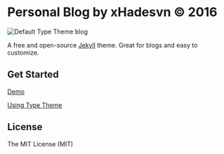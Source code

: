 # Personal Blog by xHadesvn © 2016

![Default Type Theme blog](http://i.imgur.com/xPJ714T.png)

A free and open-source [Jekyll](http://jekyllrb.com) theme. Great for blogs and easy to customize.

## Get Started

[Demo](https://xhadesvn.com)

[Using Type Theme](https://rohanchandra.github.io/project/type/)

## License
The MIT License (MIT)
